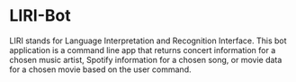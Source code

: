 # LIRI-Bot
LIRI stands for Language Interpretation and Recognition Interface. This bot application is a command line app that returns concert information for a chosen music artist, Spotify information for a chosen song, or movie data for a chosen movie based on the user command. 